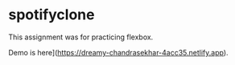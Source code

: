# spotifyclone

<p>This assignment was for practicing flexbox.<br></p>

Demo is here](https://dreamy-chandrasekhar-4acc35.netlify.app).

